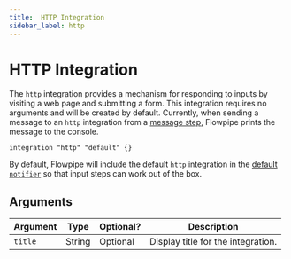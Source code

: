 ```yaml
---
title:  HTTP Integration
sidebar_label: http
---
```


# HTTP Integration

The `http` integration provides a mechanism for responding to inputs by visiting a web page and submitting a form.  This integration requires no arguments and will be created by default.  Currently, when sending a message to an `http` integration from a [message step](/docs/flowpipe-hcl/step/message), Flowpipe prints the message to the console.

```hcl
integration "http" "default" {}
```

By default,  Flowpipe will include the default `http` integration in the [default `notifier`](#default-notifier) so that input steps can work out of the box.

## Arguments

| Argument        | Type      | Optional?   | Description
|-----------------|-----------|-------------|-----------------
| `title`         | String    | Optional    | Display title for the integration.
